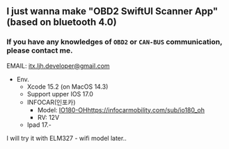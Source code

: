 ## I just wanna make "OBD2 SwiftUI Scanner App" (based on bluetooth 4.0)
### If you have any knowledges of `OBD2` or `CAN-BUS` communication, please contact me.
EMAIL: itx.ljh.developer@gmail.com

- Env.
  - Xcode 15.2 (on MacOS 14.3)
  - Support upper IOS 17.0
  - INFOCAR(인포카)
    - Model: [IO180-OH](https://infocarmobility.com/sub/io180_oh)https://infocarmobility.com/sub/io180_oh
    - RV: 12V
  - Ipad 17.-

I will try it with ELM327 - wifi model later..
